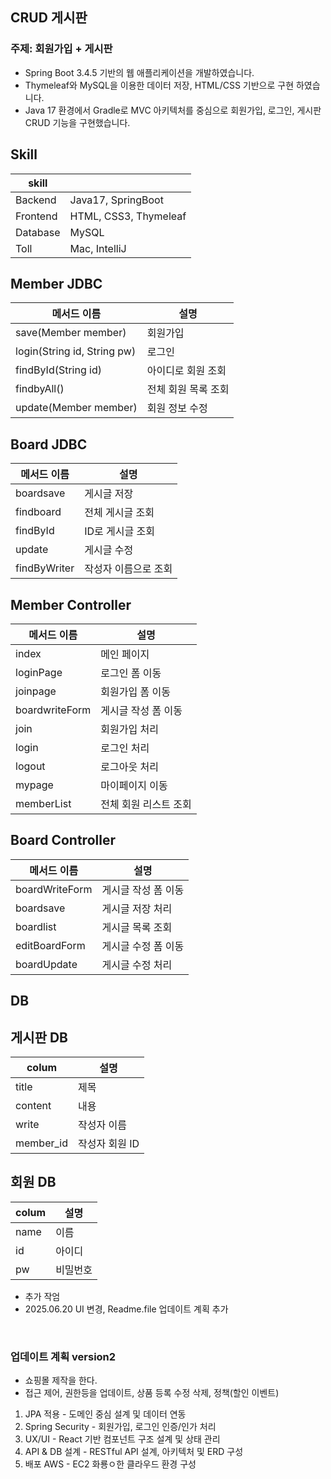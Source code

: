 ## CRUD 게시판

### 주제: 회원가입 + 게시판  
* Spring Boot 3.4.5 기반의 웹 애플리케이션을 개발하였습니다. <br>
* Thymeleaf와 MySQL을 이용한 데이터 저장, HTML/CSS 기반으로 구현 하였습니다. <br>
* Java 17 환경에서 Gradle로 MVC 아키텍처를 중심으로 회원가입, 로그인, 게시판 CRUD 기능을 구현했습니다.


## Skill
| skill    |                |
|----------|-----------------------|
| Backend  | Java17, SpringBoot    | 
| Frontend | HTML, CSS3, Thymeleaf | 
| Database | MySQL                 | 
| Toll     | Mac, IntelliJ         |   


## Member JDBC
| 메서드 이름                     | 설명 | 
|----------------------------| ----------- |
| save(Member member)        | 회원가입         |
| login(String id, String pw) | 로그인         |
| findById(String id)        | 아이디로 회원 조회   |
| findbyAll()                | 전체 회원 목록 조회  |
| update(Member member)      | 회원 정보 수정    |


## Board JDBC
| 메서드 이름                      | 설명    | 
| --------------------------- | ----------- |
| boardsave      | 게시글 저장      | 
| findboard                 | 전체 게시글 조회   |
| findById           | ID로 게시글 조회  |
| update         | 게시글 수정       |
| findByWriter | 작성자 이름으로 조회 |

## Member Controller
| 메서드 이름           | 설명        |
| ---------------- | ------------|
| index       | 메인 페이지       | 
| loginPage      | 로그인 폼 이동     |
| joinpage       | 회원가입 폼 이동    | 
| boardwriteForm | 게시글 작성 폼 이동  |
| join        | 회원가입 처리       |
| login      | 로그인 처리       |
| logout      | 로그아웃 처리       |
| mypage      | 마이페이지 이동     | 
| memberList  | 전체 회원 리스트 조회 |


## Board Controller
| 메서드 이름        |  설명      | 
| ------------- | -------- |
| boardWriteForm | 게시글 작성 폼 이동 | 
| boardsave | 게시글 저장 처리 |
| boardlist | 게시글 목록 조회 |
| editBoardForm | 게시글 수정 폼 이동 |
| boardUpdate   | 게시글 수정 처리 |


## DB
## 게시판 DB 
| colum     | 설명        |
|-----------|-----------|
| title     | 제목        |
| content   | 내용        |
| write     | 작성자 이름    |
| member_id | 작성자 회원 ID |


## 회원 DB

| colum | 설명   |
|-------|------|
| name  | 이름   |
| id    | 아이디  |
| pw    | 비밀번호 |


* 추가 작엄 
* 2025.06.20 UI 변경, Readme.file 업데이트 계획 추가

<br>

### 업데이트 계획 version2

* 쇼핑몰 제작을 한다.
* 접근 제어, 권한등을 업데이트, 상품 등록 수정 삭제, 정책(할인 이벤트) 

1. JPA 적용 - 도메인 중심 설계 및 데이터 연동
2. Spring Security - 회원가입, 로그인 인증/인가 처리
3. UX/UI - React 기반 컴포넌트 구조 설계 및 상태 관리
5. API & DB 설계 - RESTful API 설계, 아키텍처 및 ERD 구성 
6. 배포 AWS - EC2 화룡ㅇ한 클라우드 환경 구성 
